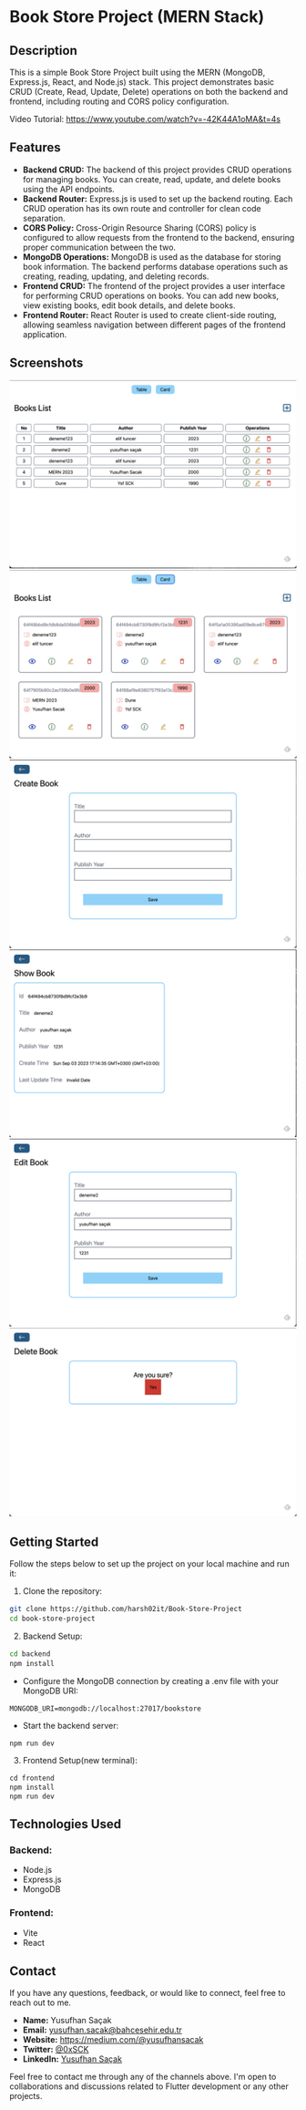 # Book Store Project (MERN Stack)


## Description

This is a simple Book Store Project built using the MERN (MongoDB, Express.js, React, and Node.js) stack. This project demonstrates basic CRUD (Create, Read, Update, Delete) operations on both the backend and frontend, including routing and CORS policy configuration.

Video Tutorial: https://www.youtube.com/watch?v=-42K44A1oMA&t=4s
## Features

- **Backend CRUD:** The backend of this project provides CRUD operations for managing books. You can create, read, update, and delete books using the API endpoints.
- **Backend Router:** Express.js is used to set up the backend routing. Each CRUD operation has its own route and controller for clean code separation.
- **CORS Policy:** Cross-Origin Resource Sharing (CORS) policy is configured to allow requests from the frontend to the backend, ensuring proper communication between the two.
- **MongoDB Operations:** MongoDB is used as the database for storing book information. The backend performs database operations such as creating, reading, updating, and deleting records.
- **Frontend CRUD:** The frontend of the project provides a user interface for performing CRUD operations on books. You can add new books, view existing books, edit book details, and delete books.
- **Frontend Router:** React Router is used to create client-side routing, allowing seamless navigation between different pages of the frontend application.

## Screenshots

![Home](image.png)
![Card View](image-1.png)
![Create Book](image-2.png)
![Show Book](image-3.png)
![Edit Book](image-4.png)
![Delete Book](image-5.png)


## Getting Started

Follow the steps below to set up the project on your local machine and run it:

1. Clone the repository:

```bash
git clone https://github.com/harsh02it/Book-Store-Project
cd book-store-project
```

2. Backend Setup:

```bash
cd backend
npm install
```

- Configure the MongoDB connection by creating a .env file with your MongoDB URI:
```
MONGODB_URI=mongodb://localhost:27017/bookstore
```

- Start the backend server:
```
npm run dev
```

3. Frontend Setup(new terminal):
```
cd frontend
npm install
npm run dev
```

## Technologies Used
### Backend:
- Node.js
- Express.js
- MongoDB

### Frontend:

- Vite
- React



## Contact

If you have any questions, feedback, or would like to connect, feel free to reach out to me.

- **Name:** Yusufhan Saçak
- **Email:** yusufhan.sacak@bahcesehir.edu.tr
- **Website:** https://medium.com/@yusufhansacak
- **Twitter:** [@0xSCK](https://twitter.com/0xSCK)
- **LinkedIn:** [Yusufhan Saçak](https://www.linkedin.com/in/yusufhansacak/)

Feel free to contact me through any of the channels above. I'm open to collaborations and discussions related to Flutter development or any other projects.
